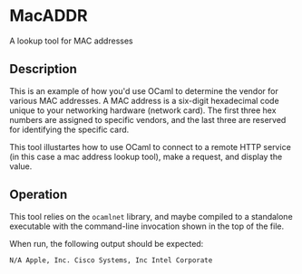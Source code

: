 # MacADDR
A lookup tool for MAC addresses

## Description
This is an example of how you'd use OCaml to determine the vendor for various MAC addresses.  A MAC address is a six-digit hexadecimal code unique to your networking hardware (network card).  The first three hex numbers are assigned to specific vendors, and the last three are reserved for identifying the specific card.

This tool illustartes how to use OCaml to connect to a remote HTTP service (in this case a mac address lookup tool), make a request, and display the value.  

## Operation

This tool relies on the `ocamlnet` library, and maybe compiled to a standalone executable with the command-line invocation shown in the top of the file.

When run, the following output should be expected:

`N/A
Apple, Inc.
Cisco Systems, Inc
Intel Corporate
`
